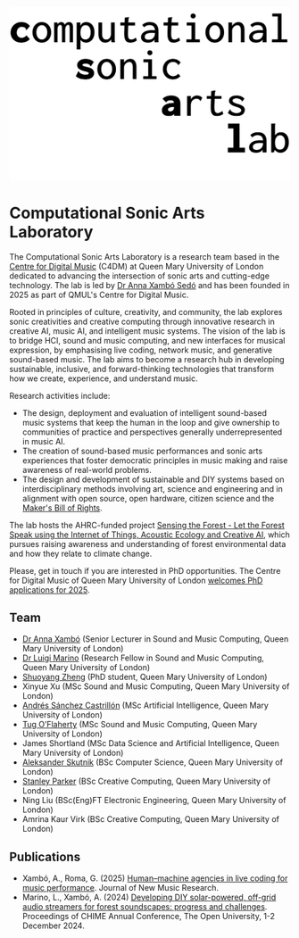 ![](csal-logo.png)

# Computational Sonic Arts Laboratory

The Computational Sonic Arts Laboratory is a research team based in the [Centre for Digital Music](https://www.c4dm.eecs.qmul.ac.uk/) (C4DM) at Queen Mary University of London dedicated to advancing the intersection of sonic arts and cutting-edge technology. The lab is led by [Dr Anna Xambó Sedó](https://www.c4dm.eecs.qmul.ac.uk/) and has been founded in 2025 as part of QMUL's Centre for Digital Music. 

Rooted in principles of culture, creativity, and community, the lab explores sonic creativities and creative computing through innovative research in creative AI, music AI, and intelligent music systems. The vision of the lab is to bridge HCI, sound and music computing, and new interfaces for musical expression, by emphasising live coding, network music, and generative sound-based music. The lab aims to become a research hub in developing sustainable, inclusive, and forward-thinking technologies that transform how we create, experience, and understand music.

Research activities include:

* The design, deployment and evaluation of intelligent sound-based music systems that keep the human in the loop and give ownership to communities of practice and perspectives generally underrepresented in music AI. 
* The creation of sound-based music performances and sonic arts experiences that foster democratic principles in music making and raise awareness of real-world problems.
* The design and development of sustainable and DIY systems based on interdisciplinary methods involving art, science and engineering and in alignment with open source, open hardware, citizen science and the [Maker's Bill of Rights](https://makezine.com/article/maker-news/the-makers-bill-of-rights/). 

The lab hosts the AHRC-funded project [Sensing the Forest - Let the Forest Speak using the Internet of Things, Acoustic Ecology and Creative AI](https://sensingtheforest.github.io/), which pursues raising awareness and understanding of forest environmental data and how they relate to climate change.

Please, get in touch if you are interested in PhD opportunities. The Centre for Digital Music of Queen Mary University of London [welcomes PhD applications for 2025](https://www.c4dm.eecs.qmul.ac.uk/get-involved/). 

## Team

* [Dr Anna Xambó](https://annaxambo.me/) (Senior Lecturer in Sound and Music Computing, Queen Mary University of London)
* [Dr Luigi Marino](http://www.luigimarino.net/) (Research Fellow in Sound and Music Computing, Queen Mary University of London)
* [Shuoyang Zheng](https://jasperzheng.cc/) (PhD student, Queen Mary University of London)
* Xinyue Xu (MSc Sound and Music Computing, Queen Mary University of London)
* [Andrés Sánchez Castrillón](https://www.linkedin.com/in/andres-sanchez-59a8331a6/) (MSc Artificial Intelligence, Queen Mary University of London)
* [Tug O’Flaherty](https://tugoflaherty.com/) (MSc Sound and Music Computing, Queen Mary University of London)
* James Shortland (MSc Data Science and Artificial Intelligence, Queen Mary University of London)
* [Aleksander Skutnik](https://www.linkedin.com/in/aleksander-skutnik-1a05a625a/) (BSc Computer Science, Queen Mary University of London)
* [Stanley Parker](https://www.linkedin.com/in/stanley-parker-43113425a) (BSc Creative Computing, Queen Mary University of London)
* Ning Liu (BSc(Eng)FT Electronic Engineering, Queen Mary University of London)
* Amrina Kaur Virk (BSc Creative Computing, Queen Mary University of London)

## Publications

* Xambó, A., Roma, G. (2025) [Human–machine agencies in live coding for music performance](https://www.tandfonline.com/doi/full/10.1080/09298215.2024.2442355). Journal of New Music Research.
* Marino, L., Xambó, A. (2024) [Developing DIY solar-powered, off-grid audio streamers for forest soundscapes: progress and challenges](https://static1.squarespace.com/static/6227c31a43daf21135453605/t/673e659f730d2433d5916462/1732142495610/21+Luigi+Marino+and+Anna+Xambo%CC%81.pdf). Proceedings of CHIME Annual Conference, The Open University, 1-2 December 2024.
